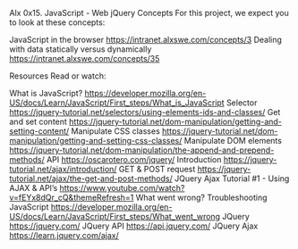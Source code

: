 Alx 0x15. JavaScript - Web jQuery
Concepts
For this project, we expect you to look at these concepts:

JavaScript in the browser https://intranet.alxswe.com/concepts/3
Dealing with data statically versus dynamically https://intranet.alxswe.com/concepts/35

Resources
Read or watch:

What is JavaScript? https://developer.mozilla.org/en-US/docs/Learn/JavaScript/First_steps/What_is_JavaScript
Selector https://jquery-tutorial.net/selectors/using-elements-ids-and-classes/
Get and set content  https://jquery-tutorial.net/dom-manipulation/getting-and-setting-content/
Manipulate CSS classes  https://jquery-tutorial.net/dom-manipulation/getting-and-setting-css-classes/
Manipulate DOM elements  https://jquery-tutorial.net/dom-manipulation/the-append-and-prepend-methods/
API  https://oscarotero.com/jquery/
Introduction  https://jquery-tutorial.net/ajax/introduction/
GET & POST request https://jquery-tutorial.net/ajax/the-get-and-post-methods/
JQuery Ajax Tutorial #1 - Using AJAX & API’s  https://www.youtube.com/watch?v=fEYx8dQr_cQ&themeRefresh=1
What went wrong? Troubleshooting JavaScript  https://developer.mozilla.org/en-US/docs/Learn/JavaScript/First_steps/What_went_wrong
JQuery https://jquery.com/
JQuery API  https://api.jquery.com/
JQuery Ajax  https://learn.jquery.com/ajax/

